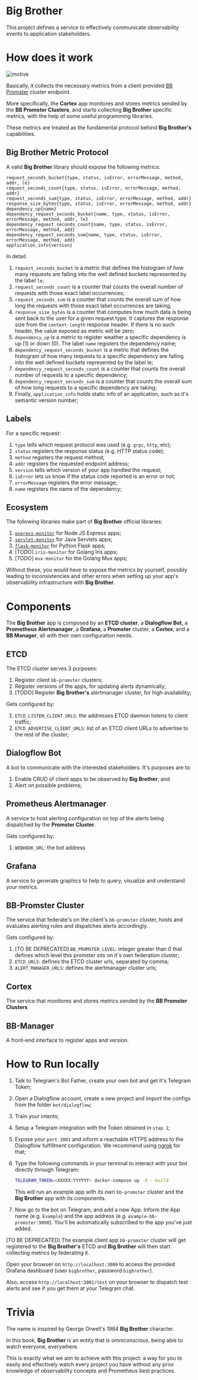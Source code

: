 # Big Brother
This project defines a service to effectively communicate observability events to application stakeholders.  

# How does it work

![motive](https://raw.githubusercontent.com/labbsr0x/big-brother/assets/bigbrother-cortex.png "design")

Basically, it collects the necessary metrics from a client provided [BB Promster](https://github.com/labbsr0x/bb-promster) cluster endpoint.

More specifically, the **Cortex** app monitores and stores metrics sended by the **BB Promster Clusters**, and starts collecting **Big Brother** specific metrics, with the help of some useful programming libraries.


These metrics are treated as the fundamental protocol behind **Big Brother's** capabilities.

## Big Brother Metric Protocol

A valid **Big Brother** library should expose the following metrics: 

```
request_seconds_bucket{type, status, isError, errorMessage, method, addr, le}
request_seconds_count{type, status, isError, errorMessage, method, addr}
request_seconds_sum{type, status, isError, errorMessage, method, addr}
response_size_bytes{type, status, isError, errorMessage, method, addr}
dependency_up{name}
dependency_request_seconds_bucket{name, type, status, isError, errorMessage, method, addr, le}
dependency_request_seconds_count{name, type, status, isError, errorMessage, method, add}
dependency_request_seconds_sum{name, type, status, isError, errorMessage, method, add}
application_info{version}
```

In detail:

1. `request_seconds_bucket` is a metric that defines the histogram of how many requests are falling into the well defined buckets represented by the label `le`;
2. `request_seconds_count` is a counter that counts the overall number of requests with those exact label occurrences;
3. `request_seconds_sum` is a counter that counts the overall sum of how long the requests with those exact label occurrences are taking;
4. `response_size_bytes` is a counter that computes how much data is being sent back to the user for a given request type. It captures the response size from the `content-length` response header. If there is no such header, the value exposed as metric will be zero;
5. `dependency_up` is a metric to register weather a specific dependency is up (1) or down (0). The label `name` registers the dependency name;
6. `dependency_request_seconds_bucket` is a metric that defines the histogram of how many requests to a specific dependency are falling into the well defined buckets represented by the label le;
7. `dependency_request_seconds_count` is a counter that counts the overall number of requests to a specific dependency;
8. `dependency_request_seconds_sum` is a counter that counts the overall sum of how long requests to a specific dependency are taking;
9. Finally, `application_info` holds static info of an application, such as it's semantic version number;


## Labels

For a specific request:

1. `type` tells which request protocol was used (e.g. `grpc`, `http`, etc);
2. `status` registers the response status (e.g. HTTP status code);
3. `method` registers the request method;
4. `addr` registers the requested endpoint address;
5. `version` tells which version of your app handled the request;
6. `isError` lets us know if the status code reported is an error or not;
7. `errorMessage` registers the error message;
8. `name` registers the name of the dependency;


## Ecosystem

The following libraries make part of **Big Brother** official libraries:

1. [`express-monitor`](https://github.com/labbsr0x/express-monitor) for Node JS Express apps;
2. [`servlet-monitor`](https://github.com/labbsr0x/servlet-monitor) for Java Servlets apps;
3. [`flask-monitor`](https://github.com/labbsr0x/flask-monitor) for Python Flask apps;
4. [TODO] `iris-monitor` for Golang Iris apps;
5. [TODO] `mux-monitor` for the Golang Mux apps;

Without these, you would have to expose the metrics by yourself, possibly leading to inconsistencies and other errors when setting up your app's observability infrastructure with **Big Brother**.   

# Components

The **Big Brother** app is composed by an **ETCD cluster**, a **Dialogflow Bot**, a **Prometheus Alertmanager**, a **Grafana**, a **Promster** cluster, a **Cortex**, and a **BB Manager**,  all with their own configuration needs.

## ETCD

The ETCD cluster serves 3 purposes:

1. Register client `bb-promster` clusters;
2. Register versions of the apps, for updating alerts dynamically;
3. [TODO] Register **Big Brother's** alertmanager cluster, for high availability;

Gets configured by:

1. `ETCD_LISTEN_CLIENT_URLS`: the addresses ETCD daemon listens to client traffic;
2. `ETCD_ADVERTISE_CLIENT_URLS`: list of an ETCD client URLs to advertise to the rest of the cluster; 

## Dialogflow Bot

A bot to communicate with the interested stakeholders. It's purposes are to:

1. Enable CRUD of client apps to be observed by **Big Brother**; and
2. Alert on possible problems; 

## Prometheus Alertmanager

A service to host alerting configuration on top of the alerts being dispatched by the **Promster Cluster**.

Gets configured by:

1. `WEBHOOK_URL`: the bot address

## Grafana

A service to generate graphics to help to query, visualize and understand your metrics.


## BB-Promster Cluster

The service that federate's on the client's `bb-promster` cluster, hosts and evaluates alerting rules and dispatches alerts accordingly.

Gets configured by:

1. [TO BE DEPRECATED] `BB_PROMSTER_LEVEL`: integer greater than 0 that defines which level this promster sits on it's own federation cluster; 
2. `ETCD_URLS`: defines the ETCD cluster urls, separated by comma;
3. `ALERT_MANAGER_URLS`: defines the alertmanager cluster urls;


## Cortex

The service that monitores and stores metrics sended by the **BB Promster Clusters**

## BB-Manager

A front-end interface to register apps and version. 


# How to Run locally

1. Talk to Telegram's Bot Father, create your own bot and get it's Telegram Token;
2. Open a Dialogflow account, create a new project and import the configs from the folder `bot/dialogflow`;
3. Train your intents;
4. Setup a Telegram integration with the Token obtained in `step 1`;
5. Expose your `port 3001` and inform a reachable HTTPS address to the Dialogflow fulfillment configuration. We recommend using [ngrok](https://ngrok.com) for that; 
6. Type the following commands in your terminal to interact with your bot directly through Telegram:

   ```bash
   TELEGRAM_TOKEN=<XXXXX:YYYYYY> docker-compose up -d --build
   ```

   This will run an example app with its own `bb-promster` cluster and the **Big Brother** app with its components.

7. Now go to the bot on Telegram, and add a new App. Inform the App name (e.g. `Example`) and the app address (e.g. `example-bb-promster:9090`). You'll be automatically subscribed to the app you've just added.

[TO BE DEPRECATED] The example client app `bb-promster` cluster will get registered to the **Big Brother's** ETCD and **Big Brother** will then start collecting metrics by federating it.

Open your browser on `http://localhost:3000` to access the provided Grafana dashboard (user `bigbrother`, password `bigbrother`).

Also, access `http://localhost:3001/test` on your browser to dispatch test alerts and see if you get them at your Telegram chat. 

# Trivia

The name is inspired by George Orwell's 1984 **Big Brother** character. 

In this book, **Big Brother** is an entity that is *omniconscious*, being able to watch everyone, everywhere. 

This is exactly what we aim to achieve with this project: a way for you to easily and effectively watch every project you have without any prior knowledge of observability concepts and Prometheus best practices. 
